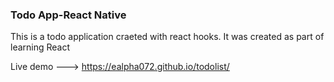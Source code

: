 ### Todo App-React Native

This is a todo application craeted with react hooks. It was created as part of learning React

Live demo ---> https://ealpha072.github.io/todolist/



